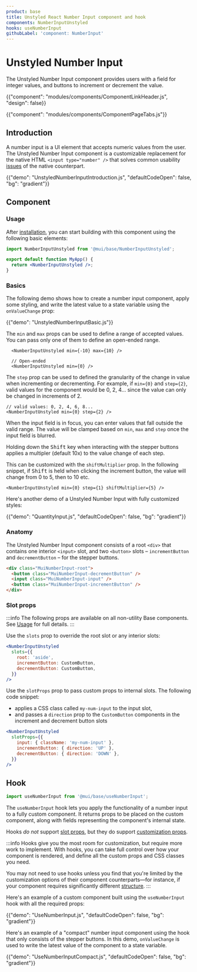 ```yaml
---
product: base
title: Unstyled React Number Input component and hook
components: NumberInputUnstyled
hooks: useNumberInput
githubLabel: 'component: NumberInput'
---
```


# Unstyled Number Input

<p class="description">The Unstyled Number Input component provides users with a field for integer values, and buttons to increment or decrement the value.</p>

{{"component": "modules/components/ComponentLinkHeader.js", "design": false}}

{{"component": "modules/components/ComponentPageTabs.js"}}

## Introduction

A number input is a UI element that accepts numeric values from the user.
The Unstyled Number Input component is a customizable replacement for the native HTML `<input type="number" />` that solves common usability [issues](/material-ui/react-text-field/#type-quot-number-quot) of the native counterpart.

{{"demo": "UnstyledNumberInputIntroduction.js", "defaultCodeOpen": false, "bg": "gradient"}}

## Component

### Usage

After [installation](/base/getting-started/installation/), you can start building with this component using the following basic elements:

```jsx
import NumberInputUnstyled from '@mui/base/NumberInputUnstyled';

export default function MyApp() {
  return <NumberInputUnstyled />;
}
```

### Basics

The following demo shows how to create a number input component, apply some styling, and write the latest value to a state variable using the `onValueChange` prop:

{{"demo": "UnstyledNumberInputBasic.js"}}

The `min` and `max` props can be used to define a range of accepted values. You can pass only one of them to define an open-ended range.

```tsx
  <NumberInputUnstyled min={-10} max={10} />

  // Open-ended
  <NumberInputUnstyled min={0} />
```

The `step` prop can be used to defined the granularity of the change in value when incrementing or decrementing. For example, if `min={0}` and `step={2}`, valid values for the component would be 0, 2, 4… since the value can only be changed in increments of 2.

```tsx
// valid values: 0, 2, 4, 6, 8...
<NumberInputUnstyled min={0} step={2} />
```

When the input field is in focus, you can enter values that fall outside the valid range. The value will be clamped based on `min`, `max` and `step` once the input field is blurred.

Holding down the <kbd>Shift</kbd> key when interacting with the stepper buttons applies a multipler (default 10x) to the value change of each step.

This can be customized with the `shiftMultiplier` prop. In the following snippet, if <kbd>Shift</kbd> is held when clicking the increment button, the value will change from 0 to 5, then to 10 etc.

```tsx
<NumberInputUnstyled min={0} step={1} shiftMultiplier={5} />
```

Here's another demo of a Unstyled Number Input with fully customized styles:

{{"demo": "QuantityInput.js", "defaultCodeOpen": false, "bg": "gradient"}}

### Anatomy

The Unstyled Number Input component consists of a root `<div>` that contains one interior `<input>` slot, and two `<button>` slots – `incrementButton` and `decrementButton` – for the stepper buttons.

```html
<div class="MuiNumberInput-root">
  <button class="MuiNumberInput-decrementButton" />
  <input class="MuiNumberInput-input" />
  <button class="MuiNumberInput-incrementButton" />
</div>
```

### Slot props

:::info
The following props are available on all non-utility Base components.
See [Usage](/base/getting-started/usage/) for full details.
:::

Use the `slots` prop to override the root slot or any interior slots:

```jsx
<NumberInputUnstyled
  slots={{
    root: 'aside',
    incrementButton: CustomButton,
    decrementButton: CustomButton,
  }}
/>
```

Use the `slotProps` prop to pass custom props to internal slots.
The following code snippet:

- applies a CSS class called `my-num-input` to the input slot,
- and passes a `direction` prop to the `CustomButton` components in the increment and decrement button slots

```jsx
<NumberInputUnstyled
  slotProps={{
    input: { className: 'my-num-input' },
    incrementButton: { direction: 'UP' },
    decrementButton: { direction: 'DOWN' },
  }}
/>
```

## Hook

```js
import useNumberInput from '@mui/base/useNumberInput';
```

The `useNumberInput` hook lets you apply the functionality of a number input to a fully custom component.
It returns props to be placed on the custom component, along with fields representing the component's internal state.

Hooks _do not_ support [slot props](#slot-props), but they do support [customization props](#customization).

:::info
Hooks give you the most room for customization, but require more work to implement.
With hooks, you can take full control over how your component is rendered, and define all the custom props and CSS classes you need.

You may not need to use hooks unless you find that you're limited by the customization options of their component counterparts—for instance, if your component requires significantly different [structure](#anatomy).
:::

Here's an example of a custom component built using the `useNumberInput` hook with all the required props:

{{"demo": "UseNumberInput.js", "defaultCodeOpen": false, "bg": "gradient"}}

Here's an example of a "compact" number input component using the hook that only consists of the stepper buttons.
In this demo, `onValueChange` is used to write the latest value of the component to a state variable.

{{"demo": "UseNumberInputCompact.js", "defaultCodeOpen": false, "bg": "gradient"}}

